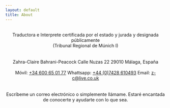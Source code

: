 ```yaml
---
layout: default
title: About
---
```

<br/> 
<div align="center">Traductora e Interprete certificada por el estado y jurada y designada públicamente<br/>
(Tribunal Regional de Múnich I)</div>
<br/>
<br/>
<div align="center">Zahra-Claire Bahrani-Peacock  
Calle Nuzas 22  
29010 Málaga, España</div>
<br/>
<div align="center">Móvil: <a href="tel:34600650177"  target="_blank">+34 600 65 01 77</a>  
Whattsapp: <a href="https://api.whatsapp.com/send?phone=447428610493&text=Hi%20Zahra" target="_blank">+44 (0)7428 610493</a>  
Email: <a href="mailto:z-c@live.co.uk" target="_blank">z-c@live.co.uk</a></div>
<br/>
<br/>
<div align="center">Escríbeme un correo electrónico o simplemente llámame. Estaré encantada de conocerte y ayudarte con lo que sea. </div>
